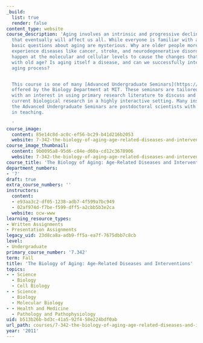 ```yaml
---
_build:
  list: true
  render: false
content_type: website
course_description: 'Aging involves an intrinsic and progressive decline in function
  that eventually will affect us all. While everyone is familiar with aging, many
  basic questions about aging are mysterious. Why are older people more likely to
  experience diseases like cancer, stroke, and neurodegenerative disorders? What changes
  happen at the molecular and cellular levels to cause the changes that we associate
  with old age? Is aging itself a disease, and can we successfully intervene in the
  aging process?


  This course is one of many [Advanced Undergraduate Seminars](https://biology.mit.edu/undergraduate/course_listings/advanced_undergraduate_seminars)
  offered by the Biology Department at MIT. These seminars are tailored for students
  with an interest in using primary research literature to discuss and learn about
  current biological research in a highly interactive setting. Many instructors of
  the Advanced Undergraduate Seminars are postdoctoral scientists with a strong interest
  in teaching.

  '
course_image:
  content: 85e14c8d-ac0c-ef56-bc29-b41d216b2053
  website: 7-342-the-biology-of-aging-age-related-diseases-and-interventions-fall-2011
course_image_thumbnail:
  content: 9b0095a8-95d6-c84e-d60a-cd12c3678906
  website: 7-342-the-biology-of-aging-age-related-diseases-and-interventions-fall-2011
course_title: 'The Biology of Aging: Age-Related Diseases and Interventions'
department_numbers:
- '7'
draft: true
extra_course_numbers: ''
instructors:
  content:
  - e93aa3c2-df05-1238-adb7-4f599a7bc949
  - 02af974d-f7be-f599-dff5-a2cbb5b3e2ca
  website: ocw-www
learning_resource_types:
- Written Assignments
- Presentation Assignments
legacy_uid: 23d8ca8a-adb9-ff5a-ea7f-7675dbb7c8cb
level:
- Undergraduate
primary_course_number: '7.342'
term: Fall
title: 'The Biology of Aging: Age-Related Diseases and Interventions'
topics:
- - Science
  - Biology
  - Cell Biology
- - Science
  - Biology
  - Molecular Biology
- - Health and Medicine
  - Pathology and Pathophysiology
uid: b513b26b-bd3c-41a5-92f4-58e224bdf0ab
url_path: courses/7-342-the-biology-of-aging-age-related-diseases-and-interventions-fall-2011
year: '2011'
---
```


